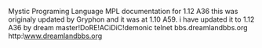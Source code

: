 Mystic Programing Language
MPL documentation for 1.12 A36
this was originaly updated by Gryphon and it
was at 1.10 A59. i have updated it to 1.12 A36
by dream master!DoRE!ACiDiC!demonic
telnet bbs.dreamlandbbs.org
http:\\www.dreamlandbbs.org
